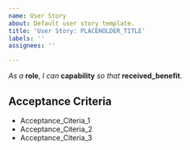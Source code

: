 ```yaml
---
name: User Story
about: Default user story template.
title: 'User Story: PLACEHOLDER_TITLE'
labels: ''
assignees: ''

---
```


_As a_ **role**, _I can_ **capability** _so that_ **received_benefit**.

## Acceptance Criteria

- Acceptance_Citeria_1
- Acceptance_Citeria_2
- Acceptance_Citeria_3
